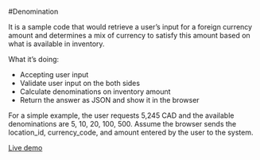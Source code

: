 #Denomination

It is a sample code that would retrieve a user’s input for a foreign currency amount and determines a mix of currency to satisfy this amount based on what is available in inventory.

What it’s doing:

-   Accepting user input
-   Validate user input on the both sides
-   Calculate denominations on inventory amount
-   Return the answer as JSON and show it in the browser

For a simple example, the user requests 5,245 CAD and the available denominations are 5, 10, 20, 100, 500.
Assume the browser sends the location\_id, currency\_code, and amount entered by the user to the system.

[Live demo](http://floridawebdev.com/codesamples/CXI/denom_json.html)
